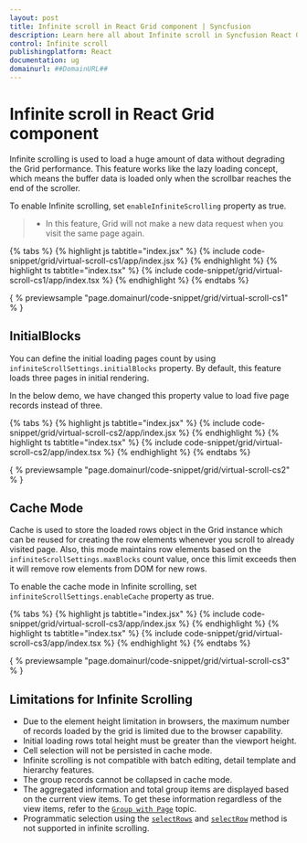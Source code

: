 ```yaml
---
layout: post
title: Infinite scroll in React Grid component | Syncfusion
description: Learn here all about Infinite scroll in Syncfusion React Grid component of Syncfusion Essential JS 2 and more.
control: Infinite scroll 
publishingplatform: React
documentation: ug
domainurl: ##DomainURL##
---
```


# Infinite scroll in React Grid component

Infinite scrolling is used to load a huge amount of data without degrading the Grid performance. This feature works like the lazy loading concept, which means the buffer data is loaded only when the scrollbar reaches the end of the scroller.

To enable Infinite scrolling, set `enableInfiniteScrolling` property as true.

> * In this feature, Grid will not make a new data request when you visit the same page again.

{% tabs %}
{% highlight js tabtitle="index.jsx" %}
{% include code-snippet/grid/virtual-scroll-cs1/app/index.jsx %}
{% endhighlight %}
{% highlight ts tabtitle="index.tsx" %}
{% include code-snippet/grid/virtual-scroll-cs1/app/index.tsx %}
{% endhighlight %}
{% endtabs %}

{ % previewsample "page.domainurl/code-snippet/grid/virtual-scroll-cs1" % }

## InitialBlocks

You can define the initial loading pages count by using `infiniteScrollSettings.initialBlocks` property. By default, this feature loads three pages in initial rendering.

In the below demo, we have changed this property value to load five page records instead of three.

{% tabs %}
{% highlight js tabtitle="index.jsx" %}
{% include code-snippet/grid/virtual-scroll-cs2/app/index.jsx %}
{% endhighlight %}
{% highlight ts tabtitle="index.tsx" %}
{% include code-snippet/grid/virtual-scroll-cs2/app/index.tsx %}
{% endhighlight %}
{% endtabs %}

{ % previewsample "page.domainurl/code-snippet/grid/virtual-scroll-cs2" % }

## Cache Mode

Cache is used to store the loaded rows object in the Grid instance which can be reused for creating the row elements whenever you scroll to already visited page. Also, this mode maintains row elements based on the `infiniteScrollSettings.maxBlocks` count value, once this limit exceeds then it will remove row elements from DOM for new rows.

To enable the cache mode in Infinite scrolling, set `infiniteScrollSettings.enableCache` property as true.

{% tabs %}
{% highlight js tabtitle="index.jsx" %}
{% include code-snippet/grid/virtual-scroll-cs3/app/index.jsx %}
{% endhighlight %}
{% highlight ts tabtitle="index.tsx" %}
{% include code-snippet/grid/virtual-scroll-cs3/app/index.tsx %}
{% endhighlight %}
{% endtabs %}

{ % previewsample "page.domainurl/code-snippet/grid/virtual-scroll-cs3" % }

## Limitations for Infinite Scrolling

* Due to the element height limitation in browsers, the maximum number of records loaded by the grid is limited due to the browser capability.
* Initial loading rows total height must be greater than the viewport height.
* Cell selection will not be persisted in cache mode.
* Infinite scrolling is not compatible with batch editing, detail template and hierarchy features.
* The group records cannot be collapsed in cache mode.
* The aggregated information and total group items are displayed based on the current view items. To get these information regardless of the view items, refer to the
[`Group with Page`](./grouping/#Group-with-paging) topic.
* Programmatic selection using the [`selectRows`](https://ej2.syncfusion.com/angular/documentation/api/grid/#selectrows) and [`selectRow`](https://ej2.syncfusion.com/angular/documentation/api/grid/#selectrow) method is not supported in infinite scrolling.
